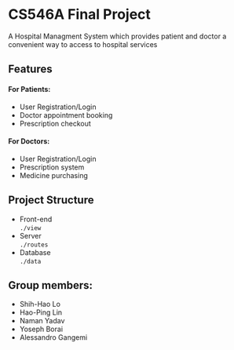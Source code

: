 # CS546A Final Project

A Hospital Managment System which provides patient and doctor a convenient way to access to hospital services
<br>

## Features
#### For Patients:
* User Registration/Login
* Doctor appointment booking
* Prescription checkout
#### For Doctors:
* User Registration/Login
* Prescription system
* Medicine purchasing

## Project Structure
* Front-end <br>
`./view`
* Server <br>
`./routes`
* Database <br>
`./data`

## Group members:
* Shih-Hao Lo
* Hao-Ping Lin
* Naman Yadav
* Yoseph Borai
* Alessandro Gangemi
